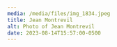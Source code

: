 ```yaml
---
media: /media/files/img_1834.jpeg
title: Jean Montrevil
alt: Photo of Jean Montrevil
date: 2023-08-14T15:57:00-0500
---
```

